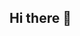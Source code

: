 ## Hi there 👋 

<!--
**rbsvd/rbsvd** is a ✨ _special_ ✨ repository because its `README.md` (this file) appears on your GitHub profile.

Here are some ideas to get you started:

- 🔭 I’m currently working on NLP, Computer Vision,Data Enginnering Projects
- 🌱 I’m currently learning Data Engineering 
- 👯 I’m looking to collaborate on Data Engineering and Cloud Database
- 🤔 I’m looking for help with Cloud Applications and Data Engineering Databases
- 💬 Ask me about 
- 📫 How to reach me: dvenkat.rbs@gmail.com
- 😄 Pronouns: He/Him
- ⚡ Fun fact: ...
-->

